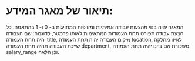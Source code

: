 # תיאור של מאגר המידע:

המאגר יהיה בנוי מהצעות עבודה אמיתיות ומזויפות המתויגות ב- 0 ו- 1 בהתאמה.                                                     כל הצעת עבודה תפורט תחת העמודות המתאימות לאותו פרמטר, לדוגמה: שם העבודה יהיה תחת העמודה title, מיקום העבודה יהיה תחת העמודה location, לאיזו מחלקה שייכת העבודה תהיה תחת העמודה department, משכורת אם ציינו יהיה תחת העמודה salary_range וכן הלאה.
